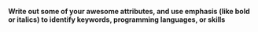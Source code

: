 **Write out some of your awesome attributes, and use emphasis (like bold or italics) to identify keywords, programming languages, or skills** 
